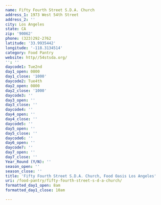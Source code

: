 ```yaml
---
name: Fifty Fourth Street S.D.A. Church
address_1: 1973 West 54th Street
address_2: ''
city: Los Angeles
state: CA
zip: '90062'
phone: (323)292-2762
latitude: '33.9935442'
longitude: '-118.3134514'
category: Food Pantry
website: http//54stsda.org/
'': ''
daycode1: Tue2nd
day1_open: 0800
day1_close: '1000'
daycode2: Tue4th
day2_open: 0800
day2_close: '1000'
daycode3: ''
day3_open: ''
day3_close: ''
daycode4: ''
day4_open: ''
day4_close: ''
daycode5: ''
day5_open: ''
day5_close: ''
daycode6: ''
day6_open: ''
daycode7: ''
day7_open: ''
day7_close: ''
Year_Round (Y/N): ''
season_open: ''
season_close: ''
title: 'Fifty Fourth Street S.D.A. Church, Food Oasis Los Angeles'
uri: /food-pantry/fifty-fourth-street-s-d-a-church/
formatted_day1_open: 8am
formatted_day1_close: 10am

---
```

